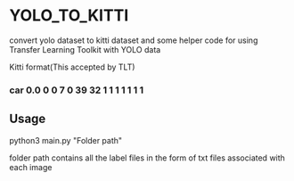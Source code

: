 # YOLO_TO_KITTI
convert yolo dataset to kitti dataset and some helper code for using Transfer Learning Toolkit with YOLO data

Kitti format(This accepted by TLT)
### car 0.0 0 0 7 0 39 32 1 1 1 1 1 1 1

## Usage

python3 main.py "Folder path" 
  
folder path contains all the label files in the form of txt files associated with each image

